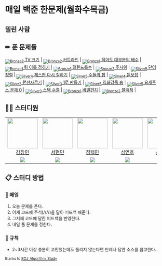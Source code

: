 [Unrated]: https://user-images.githubusercontent.com/33937365/126247607-85783912-c11a-4d50-ac36-8cc7dcb75cd2.png
[Bronze5]: https://user-images.githubusercontent.com/33937365/126247611-e362d727-17a4-4737-a232-5827e185ab7c.png
[Bronze4]: https://user-images.githubusercontent.com/33937365/126247612-89cbc675-e1d4-43a2-950b-1cb014dca697.png
[Bronze3]: https://user-images.githubusercontent.com/33937365/126247613-b8408610-7bc4-40f8-804f-a30a45ddbb68.png
[Bronze2]: https://user-images.githubusercontent.com/33937365/126247614-d85dc6ff-a520-4c00-82bd-eb593b156bd8.png
[Bronze1]: https://user-images.githubusercontent.com/33937365/126247616-04b2ab30-9891-4b7b-8cb4-38e99b97e834.png
[Silver5]: https://user-images.githubusercontent.com/33937365/126247618-38c5c905-672b-4d75-808e-8a7d45ea577d.png
[Silver4]: https://user-images.githubusercontent.com/33937365/126247620-ba2d1b96-b0aa-4b88-80c5-71569c69bbc3.png
[Silver3]: https://user-images.githubusercontent.com/33937365/126247621-1b55b7f4-3a79-4348-8a63-f00c1813853e.png
[Silver2]: https://user-images.githubusercontent.com/33937365/126247622-a83b30a9-6618-4593-b775-6f6730afd3f6.png
[Silver1]: https://user-images.githubusercontent.com/33937365/126247625-8d82f8ab-6f95-4ef8-a243-be31f548596e.png

# 매일 백준 한문제(월화수목금)
## 밀린 사람

  

## ✏ 푼 문제들
[<sub>![Bronze2]</sub> TV 크기](https://www.acmicpc.net/problem/1297) |
[<sub>![Bronze2]</sub> 커트라인](https://www.acmicpc.net/problem/25305) |
[<sub>![Bronze1]</sub> 적어도 대부분의 배수](https://www.acmicpc.net/problem/1145) |
[<sub>![Bronze1]</sub> 팀 이름 정하기](https://www.acmicpc.net/problem/1296) |
[<sub>![Bronze1]</sub> 팰린드롬수](https://www.acmicpc.net/problem/1259) |
[<sub>![Bronze2]</sub> 주사위](https://www.acmicpc.net/problem/1233) |
[<sub>![Silver5]</sub> 단어정렬](https://www.acmicpc.net/problem/1181) |
[<sub>![Silver4]</sub> 체스판 다시 칠하기](https://www.acmicpc.net/problem/1018) |
[<sub>![Silver5]</sub> 수들의 합](https://www.acmicpc.net/problem/1789) |
[<sub>![Silver4]</sub> 듣보잡](https://www.acmicpc.net/problem/1764) |
[<sub>![Silver2]</sub> 랜선자르기](https://www.acmicpc.net/problem/1654) |
[<sub>![Silver3]</sub> 1로 만들기](https://www.acmicpc.net/problem/1463) |
[<sub>![Silver5]</sub> 영화감독 숌](https://www.acmicpc.net/problem/1436) |
[<sub>![Silver5]</sub> 요세푸스 문제 0](https://www.acmicpc.net/problem/11866) |
[<sub>![Silver3]</sub> 스택 수열](https://www.acmicpc.net/problem/1874) |
[<sub>![Bronze1]</sub> 비밀편지](https://www.acmicpc.net/problem/2596) |
[<sub>![Bronze2]</sub> 블랙잭](https://www.acmicpc.net/problem/2798) |



## 👨‍💻 스터디원
<table>
  <tr>
    <td align="center">
      <a href="https://github.com/ckdals6932">
        <img src="https://avatars.githubusercontent.com/u/79955006?v=4" width="100px;" alt=""/>
        <br/>
        강창민
      </a>
    <td align="center">
      <a href="https://github.com/Seohyunmin42">
        <img src="https://avatars.githubusercontent.com/u/79955395?v=4" width="100px;" alt=""/>
        <br/>
        서현민
      </a>
    </td>
    <td align="center">
      <a href="https://github.com/Taek-min">
        <img src="https://avatars.githubusercontent.com/u/79956027?v=4" width="100px;" alt=""/>
        <br/>
        정택민
      </a>
    </td>
    <td align="center">
      <a href="https://github.com/yeonho00">
        <img src="https://avatars.githubusercontent.com/u/79956027?v=4" width="100px;" alt=""/>
        <br/>
        성연호
      </a>
    </td>
    <td align="center">
      <a href="https://github.com/shinjunsu">
        <img src="https://avatars.githubusercontent.com/u/79956027?v=4" width="100px;" alt=""/>
        <br/>
        신준수
      </a>
    </td>
  </tr>

   <tr>
    <td align="center">
      <a href="https://solved.ac/ckdals6932">
        <img src="http://mazassumnida.wtf/api/mini/generate_badge?boj=ckdals6932">
      </a>
    <td align="center">
      <a href="https://solved.ac/tjgusals42">
        <img src="http://mazassumnida.wtf/api/mini/generate_badge?boj=tjgusals42">
      </a>
    </td>
    <td align="center">
      <a href="https://solved.ac/jtm1124">
        <img src="http://mazassumnida.wtf/api/mini/generate_badge?boj=jtm1124">
      </a>
    </td>
    <td align="center">
      <a href="https://solved.ac/rudolphdpche">
        <img src="http://mazassumnida.wtf/api/mini/generate_badge?boj=rudolphdpche">
      </a>
    </td>
    <td align="center">
      <a href="https://solved.ac/sjs990306">
        <img src="http://mazassumnida.wtf/api/mini/generate_badge?boj=rudolphdpche">
      </a>
    </td>
  </tr>
</table>

## 📋 스터디 방법
### 📌 매일
1. 오늘 문제를 푼다.
2. 어제 코드에 주석(////)을 달아 피드백 해준다.
3. 그저께 코드에 달린 피드백을 반영한다.
4. 내일 풀 문제를 정한다.

### 📌 규칙
* 2~3시간 이상 충분히 고민했는데도 풀리지 않는다면 반례나 답안 소스를 참고한다.

<sub>thanks to [BOJ_Algorithm_Study](https://github.com/Eighteeen/BOJ_Algorithm_Study)</sub>